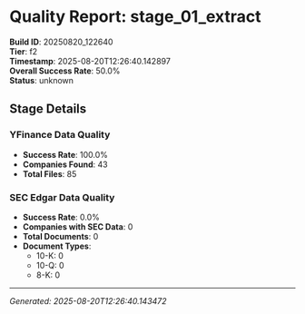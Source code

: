 # Quality Report: stage_01_extract

**Build ID**: 20250820_122640  
**Tier**: f2  
**Timestamp**: 2025-08-20T12:26:40.142897  
**Overall Success Rate**: 50.0%  
**Status**: unknown

## Stage Details

### YFinance Data Quality

- **Success Rate**: 100.0%
- **Companies Found**: 43
- **Total Files**: 85

### SEC Edgar Data Quality

- **Success Rate**: 0.0%
- **Companies with SEC Data**: 0
- **Total Documents**: 0
- **Document Types**:
  - 10-K: 0
  - 10-Q: 0
  - 8-K: 0

---
*Generated: 2025-08-20T12:26:40.143472*
